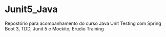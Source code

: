 # Junit5_Java
Repostório para acompanhamento do curso Java Unit Testing com Spring Boot 3, TDD, Junit 5 e Mockito; Erudio Training
